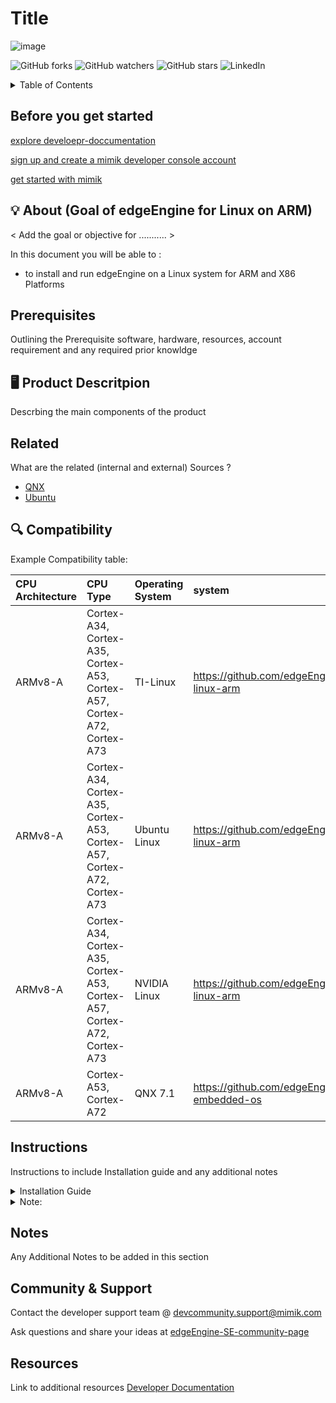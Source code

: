 # Title

![image](https://user-images.githubusercontent.com/86588827/199852194-d6e01b24-ba43-4686-8859-2b3991e5a589.png)


![GitHub forks](https://img.shields.io/github/forks/mimikcommunity/example-Repo?style=for-the-badge)
![GitHub watchers](https://img.shields.io/github/watchers/mimikcommunity/example-repo?style=for-the-badge)
![GitHub stars](https://img.shields.io/github/stars/mimikcommunity/example-repo?style=for-the-badge)
![LinkedIn](https://img.shields.io/badge/LinkedIn-0077B5?style=for-the-badge&logo=linkedin&logoColor=white)

<!-- TABLE OF CONTENTS -->
<details>
  <summary>Table of Contents</summary>
<ol>
   <li>  <a href="#Before you get started">Before you get started</a> </li>
  <li>  <a href="#About">About</a> </li>
  <li> <a href="#prerequisites">prerequisite</a> </li>
  <li>  <a href="#Compatibility">Compatibility</a> </li>
  <li>  <a href="#Instructions">Instructions</a> </li>
  <li>  <a href="#Related">Related</a> </li>
  <li>  <a href="#Notes">Notes</a> </li>
  <li>  <a href="#Community-&Support">Community & Support</a> </li>
  <li>  <a href="#Resources">Resources</a> </li>
  </ol>
       
</details>


## Before you get started

[explore develoepr-doccumentation](developer.mimik.com)
 
[sign up and create a mimik developer console account](https://developer.mimik.com/console/create_account)
 
[get started with mimik](https://developer.mimik.com/get-started-with-edgeengine/)


## 💡 About (Goal of edgeEngine for Linux on ARM)
< Add the goal or objective for ........... >

In this document you will be able to : 

- to install and run edgeEngine on a Linux system for ARM and X86 Platforms


## Prerequisites

Outlining the Prerequisite software, hardware, resources, account requirement and any required prior knowldge  



## 🖥️ Product Descritpion 

Descrbing the main components of the product

## Related

What are the related (internal and external) Sources ? 
- [QNX](https://www.qnx.com/developers/docs/)
- [Ubuntu](https://ubuntu.com/desktop/developers)


## 🔍 Compatibility

Example Compatibility table:

| CPU Architecture | CPU Type   | Operating System| system |
| :-------- | :------- | :-------- | :-------- |
| ARMv8-A| Cortex-A34, Cortex-A35, Cortex-A53, Cortex-A57, Cortex-A72, Cortex-A73|TI-Linux     | https://github.com/edgeEngine/edgeengine-linux-arm| 
|ARMv8-A | Cortex-A34, Cortex-A35, Cortex-A53, Cortex-A57, Cortex-A72, Cortex-A73  |Ubuntu Linux  | https://github.com/edgeEngine/edgeengine-linux-arm| 
|  ARMv8-A| Cortex-A34, Cortex-A35, Cortex-A53, Cortex-A57, Cortex-A72, Cortex-A73| NVIDIA Linux | https://github.com/edgeEngine/edgeengine-linux-arm| 
|ARMv8-A  |  Cortex-A53, Cortex-A72       | QNX 7.1  | https://github.com/edgeEngine/edgeengine-embedded-os | 



## Instructions

Instructions to include Installation guide and any additional notes 


<details><summary> Installation Guide </summary>
<p>
 
1. Download the latest release for Ubuntu [HERE](https://github.com/edgeEngine/edgeengine-linux/releases)
 
2. Create a new directory
 
3. Move the package to newly a created directory 
 
4. Open a terminal and navigate to the newly created directory that now has the downloaded .tar file
 
5. *Untar package (ex:)
 
```
tar xvf edge-linux-v3.0.0.tar
```
6. Run start script to start edgeEngine
```
./start.sh
```
7. Please visit https://developer.mimik.com and create your account and access the resources


</p>
</details>

<details><summary> Note: </summary>
<p>


* A directory may be made after untaring. Navigate into that directory to find `start.sh` script 
- Do not close the terminal window where edgeEngine is running. Closing this window will terminate edgeEngine process.
- To stop edgeEngine, simply close or use the keyboard shortcut CTRL + C in the terminal window where edgeEngine is running "Hello World."


</p>
</details>


## Notes 
Any Additional Notes to be added in this section

## Community & Support  

Contact the developer support team @ devcommunity.support@mimik.com

Ask questions and share your ideas at [edgeEngine-SE-community-page](https://github.com/edgeEngine/edgeEngine-SE-Android)


## Resources 
Link to additional resources 
[Developer Documentation](devdocs.mimik.com)
